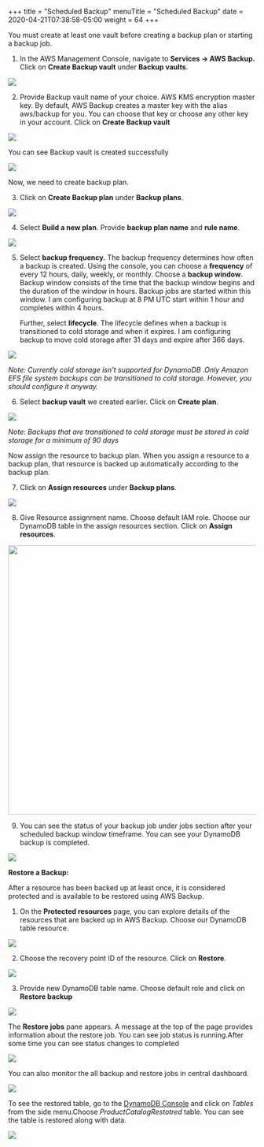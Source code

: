 +++
title = "Scheduled Backup"
menuTitle = "Scheduled Backup"
date = 2020-04-21T07:38:58-05:00
weight = 64
+++


You must create at least one vault before creating a backup plan or
starting a backup job.

1.  In the AWS Management Console, navigate to **Services -&gt; AWS
    Backup.** Click on **Create Backup vault** under **Backup vaults**.

<img src="/images/hands-on-labs/backup/image13.png"  />

2.  Provide Backup vault name of your choice. AWS KMS encryption master
    key. By default, AWS Backup creates a master key with the alias
    aws/backup for you. You can choose that key or choose any other key
    in your account. Click on **Create Backup vault**

<img src="/images/hands-on-labs/backup/image14.png"  />

You can see Backup vault is created successfully

<img src="/images/hands-on-labs/backup/image15.png"  />

Now, we need to create backup plan.

3.  Click on **Create Backup plan** under **Backup plans**.

<img src="/images/hands-on-labs/backup/image16.png"  />

4.  Select **Build a new plan**. Provide **backup plan name** and **rule
    name**.

<img src="/images/hands-on-labs/backup/image17.png"  />

5.  Select **backup frequency.** The backup frequency determines how
    often a backup is created. Using the console, you can choose a
    **frequency** of every 12 hours, daily, weekly, or monthly. Choose a
    **backup window**. Backup window consists of the time that the
    backup window begins and the duration of the window in hours. Backup
    jobs are started within this window. I am configuring backup at 8 PM
    UTC start within 1 hour and completes within 4 hours.

	Further, select **lifecycle**. The lifecycle defines when a backup is
	transitioned to cold storage and when it expires. I am configuring
	backup to move cold storage after 31 days and expire after 366 days.

<img src="/images/hands-on-labs/backup/image18.png"  />

*Note: Currently cold storage isn't supported for DynamoDB .Only Amazon
EFS file system backups can be transitioned to cold storage. However,
you should configure it anyway.*

6.  Select **backup vault** we created earlier. Click on **Create
    plan**.

<img src="/images/hands-on-labs/backup/image19.png"  />

*Note: Backups that are transitioned to cold storage must be stored in
cold storage for a minimum of 90 days*

Now assign the resource to backup plan. When you assign a resource to a
backup plan, that resource is backed up automatically according to the
backup plan.

7.  Click on **Assign resources** under **Backup plans**.

<img src="/images/hands-on-labs/backup/image20.png" />

8.  Give Resource assignment name. Choose default IAM role. Choose our
    DynamoDB table in the assign resources section. Click on **Assign
    resources**.

<img src="/images/hands-on-labs/backup/image21.png" style="width:7.4375in;height:5.70109in" />

9.  You can see the status of your backup job under jobs section after
    your scheduled backup window timeframe. You can see your DynamoDB
    backup is completed.

<img src="/images/hands-on-labs/backup/image22.png"/>

**Restore a Backup:**

After a resource has been backed up at least once, it is considered
protected and is available to be restored using AWS Backup.

1.  On the **Protected resources** page, you can explore details of the
    resources that are backed up in AWS Backup. Choose our DynamoDB
    table resource.

<img src="/images/hands-on-labs/backup/image23.png" />

2.  Choose the recovery point ID of the resource. Click on **Restore**.

<img src="/images/hands-on-labs/backup/image24.png"  />

3.  Provide new DynamoDB table name. Choose default role and click on
    **Restore backup**


<img src="/images/hands-on-labs/backup/image25.png"/>

The **Restore jobs** pane appears. A message at the top of the page
provides information about the restore job. You can see job status is
running.After some time you can see status changes to completed

<img src="/images/hands-on-labs/backup/image26.png"/>

You can also monitor the all backup and restore jobs in central
dashboard.

<img src="/images/hands-on-labs/backup/image27.png"  />

To see the restored table,  go to the [DynamoDB Console](https://console.aws.amazon.com/dynamodbv2/) and click on *Tables* from the side menu.Choose 
*ProductCatalogRestotred* table. You can see the table is restored along with data.

<img src="/images/hands-on-labs/backup/image28.png" />

